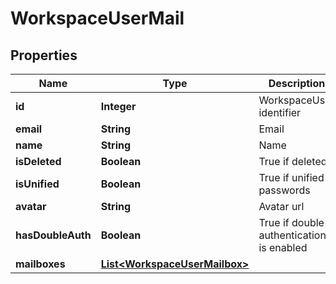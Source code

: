 

# WorkspaceUserMail


## Properties

| Name | Type | Description | Notes |
|------------ | ------------- | ------------- | -------------|
|**id** | **Integer** | WorkspaceUser identifier   |  [optional] |
|**email** | **String** | Email   |  [optional] |
|**name** | **String** | Name   |  [optional] |
|**isDeleted** | **Boolean** | True if deleted   |  [optional] |
|**isUnified** | **Boolean** | True if unified passwords   |  [optional] |
|**avatar** | **String** | Avatar url   |  [optional] |
|**hasDoubleAuth** | **Boolean** | True if double authentication is enabled   |  [optional] |
|**mailboxes** | [**List&lt;WorkspaceUserMailbox&gt;**](WorkspaceUserMailbox.md) |  |  [optional] |



